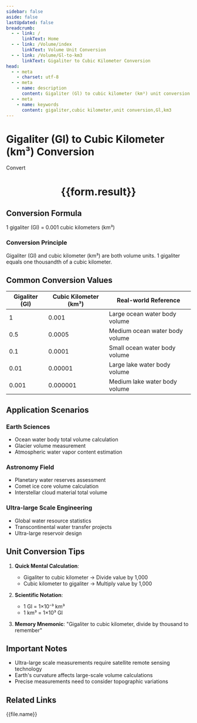 ```yaml
---
sidebar: false
aside: false
lastUpdated: false
breadcrumb:
  - - link: /
      linkText: Home
  - - link: /Volume/index
      linkText: Volume Unit Conversion
  - - link: /Volume/Gl-to-km3
      linkText: Gigaliter to Cubic Kilometer Conversion
head:
  - - meta
    - charset: utf-8
  - - meta
    - name: description
      content: Gigaliter (Gl) to cubic kilometer (km³) unit conversion tool, 1 gigaliter equals 0.001 cubic kilometers.
  - - meta
    - name: keywords
      content: gigaliter,cubic kilometer,unit conversion,Gl,km3
---
```


# Gigaliter (Gl) to Cubic Kilometer (km³) Conversion

<script setup>
import { onMounted, reactive, inject ,ref  } from 'vue'
import { NButton,NForm ,NFormItem,NInput,NInputNumber,NSelect,NCard,useMessage ,NGrid ,NGi } from 'naive-ui'
import { defineClientComponent } from 'vitepress'
import { Volume } from '../files';

const convert = inject('convert')
const formRef = ref(null);
const rules = {
  number:{
    required: true,
    type: 'number',
    trigger: "blur"
  }
}
const form = reactive({
  number:null,
  result:'',
  title:'Gigaliter (Gl) to Cubic Kilometer (km³) Conversion'
})

const convertHandler = (e) => {
  e.preventDefault();
  formRef.value?.validate((errors)=>{
    if (!errors) {
      form.result = `${form.number} Gl = ${convert(form.number).from('Gl').to('km3')} km³`
    }
  })
}
</script>

<n-form size="large" :model="form" ref='formRef' :rules="rules">
  <n-form-item label="Value" path="number">
    <n-input-number size="large" style="width:100%" :min="0" v-model:value="form.number" placeholder="Enter gigaliter value" />
  </n-form-item>
  <n-form-item>
    <n-button type="info" style="width:100%" @click="convertHandler">Convert</n-button>
  </n-form-item>
</n-form>
<n-card embedded :bordered="false" hoverable>
  <div style="text-align:center">
    <h1>{{form.result}}</h1>
  </div>
</n-card>

## Conversion Formula
1 gigaliter (Gl) = 0.001 cubic kilometers (km³)

### Conversion Principle
Gigaliter (Gl) and cubic kilometer (km³) are both volume units. 1 gigaliter equals one thousandth of a cubic kilometer.

## Common Conversion Values
| Gigaliter (Gl) | Cubic Kilometer (km³) | Real-world Reference                |
|----------------|----------------------|-------------------------------------|
| 1              | 0.001                | Large ocean water body volume       |
| 0.5            | 0.0005               | Medium ocean water body volume      |
| 0.1            | 0.0001               | Small ocean water body volume       |
| 0.01           | 0.00001              | Large lake water body volume        |
| 0.001          | 0.000001             | Medium lake water body volume       |

## Application Scenarios
### Earth Sciences
- Ocean water body total volume calculation
- Glacier volume measurement
- Atmospheric water vapor content estimation

### Astronomy Field
- Planetary water reserves assessment
- Comet ice core volume calculation
- Interstellar cloud material total volume

### Ultra-large Scale Engineering
- Global water resource statistics
- Transcontinental water transfer projects
- Ultra-large reservoir design

## Unit Conversion Tips
1. **Quick Mental Calculation**:
   - Gigaliter to cubic kilometer → Divide value by 1,000
   - Cubic kilometer to gigaliter → Multiply value by 1,000

2. **Scientific Notation**:
   - 1 Gl = 1×10⁻³ km³
   - 1 km³ = 1×10³ Gl

3. **Memory Mnemonic**:
   "Gigaliter to cubic kilometer, divide by thousand to remember"

## Important Notes
- Ultra-large scale measurements require satellite remote sensing technology
- Earth's curvature affects large-scale volume calculations
- Precise measurements need to consider topographic variations

## Related Links
<n-grid x-gap="12" :cols="2">
  <n-gi v-for="(file, index) in Volume" :key="index">
    <n-button
      text
      tag="a"
      :href="file.path"
      type="info"
    >
      {{file.name}}
    </n-button>
  </n-gi>
</n-grid>